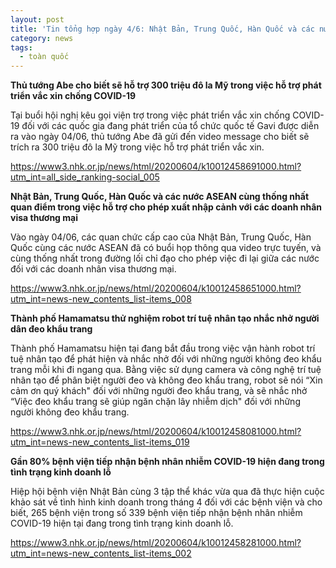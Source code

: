 ```yaml
---
layout: post
title: 'Tin tổng hợp ngày 4/6: Nhật Bản, Trung Quốc, Hàn Quốc và các nước ASEAN cùng thống nhất quan điểm trong việc hỗ trợ cho phép xuất nhập cảnh với các doanh nhân visa thương mại'
category: news
tags: 
  - toàn quốc
---
```

**Thủ tướng Abe cho biết sẽ hỗ trợ 300 triệu đô la Mỹ trong việc hỗ trợ phát triển vắc xin chống COVID-19**

Tại buổi hội nghị kêu gọi viện trợ trong việc phát triển vắc xin chống COVID-19 đối với các quốc gia đang phát triển của tổ chức quốc tế Gavi được diễn ra vào ngày 04/06, thủ tướng Abe đã gửi đến video message cho biết sẽ trích ra 300 triệu đô la Mỹ trong việc hỗ trợ phát triển vắc xin.

<https://www3.nhk.or.jp/news/html/20200604/k10012458691000.html?utm_int=all_side_ranking-social_005>

**Nhật Bản, Trung Quốc, Hàn Quốc và các nước ASEAN cùng thống nhất quan điểm trong việc hỗ trợ cho phép xuất nhập cảnh với các doanh nhân visa thương mại**

Vào ngày 04/06, các quan chức cấp cao của Nhật Bản, Trung Quốc, Hàn Quốc cùng các nước ASEAN đã có buổi họp thông qua video trực tuyến, và cùng thống nhất trong đường lối chỉ đạo cho phép việc đi lại giữa các nước đối với các doanh nhân visa thương mại.

<https://www3.nhk.or.jp/news/html/20200604/k10012458651000.html?utm_int=news-new_contents_list-items_008>

**Thành phố Hamamatsu thử nghiệm robot trí tuệ nhân tạo nhắc nhở người dân đeo khẩu trang**

Thành phố Hamamatsu hiện tại đang bắt đầu trong việc vận hành robot trí tuệ nhân tạo để phát hiện và nhắc nhở đối với những người không đeo khẩu trang mỗi khi đi ngang qua. Bằng việc sử dụng camera và công nghệ trí tuệ nhân tạo để phân biệt người đeo và không đeo khẩu trang, robot sẽ nói “Xin cảm ơn quý khách" đối với những người đeo khẩu trang, và sẽ nhắc nhở “Việc đeo khẩu trang sẽ giúp ngăn chặn lây nhiễm dịch" đối với những người không đeo khẩu trang.

<https://www3.nhk.or.jp/news/html/20200604/k10012458081000.html?utm_int=news-new_contents_list-items_019>

**Gần 80% bệnh viện tiếp nhận bệnh nhân nhiễm COVID-19 hiện đang trong tình trạng kinh doanh lỗ**

Hiệp hội bệnh viện Nhật Bản cùng 3 tập thể khác vừa qua đã thực hiện cuộc khảo sát về tình hình kinh doanh trong tháng 4 đối với các bệnh viện và cho biết, 265 bệnh viện trong số 339 bệnh viện tiếp nhận bệnh nhân nhiễm COVID-19 hiện tại đang trong tình trạng kinh doanh lỗ.

<https://www3.nhk.or.jp/news/html/20200604/k10012458281000.html?utm_int=news-new_contents_list-items_002>

